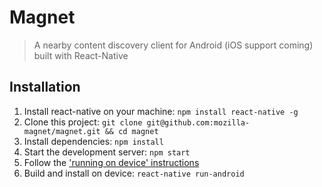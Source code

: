 # Magnet

> A nearby content discovery client for Android (iOS support coming) built with React-Native

## Installation

1. Install react-native on your machine: `npm install react-native -g`
2. Clone this project: `git clone git@github.com:mozilla-magnet/magnet.git && cd magnet`
3. Install dependencies: `npm install`
4. Start the development server: `npm start`
5. Follow the ['running on device' instructions](https://facebook.github.io/react-native/docs/running-on-device-android.html#running-on-device)
6. Build and install on device: `react-native run-android`
